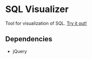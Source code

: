 # SQL Visualizer
Tool for visualization of SQL. [Try it out!](https://jheslop00.github.io/sql-visualizer/)

## Dependencies
- jQuery